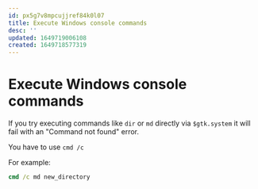 ```yaml
---
id: px5g7v8mpcujjref84k0l07
title: Execute Windows console commands
desc: ''
updated: 1649719006108
created: 1649718577319
---
```


# Execute Windows console commands

If you try executing commands like `dir` or `md` directly via `$gtk.system` it will fail with an "Command not found"
error.

You have to use `cmd /c`

For example:

```bat
cmd /c md new_directory
```
